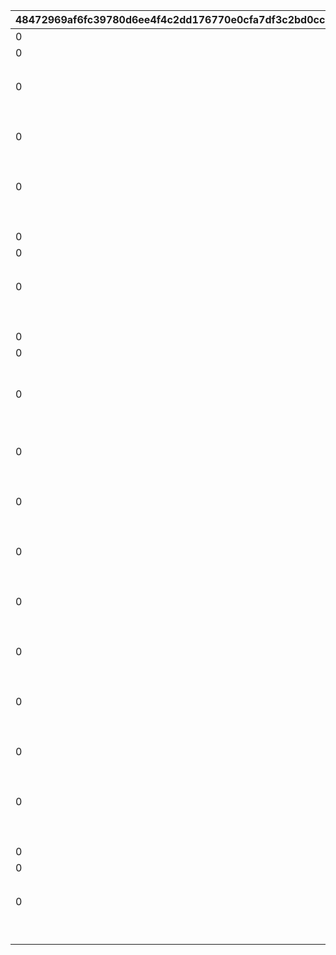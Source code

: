 |48472969af6fc39780d6ee4f4c2dd176770e0cfa7df3c2bd0cc92f3c7d4d2eb1|1ad1b6846e9961057a32d99bae36de10b65401cad57405a3e74afdbcfd13fad1|ca21d551ade0c7386fdb8ca4fea0999aa16164d0421be4d737c8731f7a316180|379613f71209ce2c2d48ff9db1dcf3c3f3a4fbd2324a194870455e5392a3c774|623d60257864e61ba3965c840359ffb6d0dbcdd80b439365181951ddc5749705|2fc77dfeabed6f6ed0a7748394e71fb0977f7a028b94bd1ebf864dcb361ef546|06d351b18ca4b56ee9498a2ceea2e859e0c8d07eacf79b183bc8e6f363085bdd|8da649a38b15136af6e1e108b04b4b072863ee76c6dc4275f4caf58dfac1485d|8bbf6839b9cb8d7d42c7fcd5ff9f0352d04c854b25179390dbbf7aadb1bd5d48|7f7ce6f4b3251f35259bf84aa5d3fccab44ff5ef08e449a0eaef4cf355e62fff|d198d2d88048351dada78384dda1eec8312c0c7fe4e024c144563f84bd50df4a|
| --- | --- | --- | --- | --- | --- | --- | --- | --- | --- | --- |
|0|100|130011|bsm_idle_yamato|0|1.3|1|1|0|1|1001|
|0|0|bsm_drama_arm_crossed||bsm_drama_arm_crossed_loop|0.2|3|130011|1|1|1002|
||0|vo_minigame_1014_top_1000||0||21|vo_minigame_1014||1|1003|
|0|5|弱肉強食、上等だよ\n正面から勝てない時は\n裏をかくことも考えな|1|1|0|11|130011|0|1|1004|
|||||||91|0||1|1005|
||1|bsm_idle_yamato|||0.3|3|130011||1|1006|
|0|100|130011|bsm_idle_yamato|0|1.3|1|1|0|2|2001|
||1|bsm_drama_thinking|||0.2|3|130011||2|2002|
||0|vo_minigame_1014_top_1001||0||21|vo_minigame_1014||2|2003|
|0|6|いつかはワカナにも\n教えてやるか\n敵に勝って味わう\nヤシオーリの味をね|1|1|0|11|130011|0|2|2004|
|||||||91|0||2|2005|
||1|bsm_idle_yamato|||0.3|3|130011||2|2006|
|0|100|130011|bsm_idle_yamato|0|1.3|1|1|0|3|3001|
|0|0|bsm_drama_doya||bsm_drama_doya_loop|0.2|3|130011|1|3|3002|
||0|vo_minigame_1014_top_1002||0||21|vo_minigame_1014||3|3003|
|0|7|メカニックとしちゃ、\nフブキの腕は神業さ…\n妹でよかったよ、\nホントにさ|1|1|0|11|130011|0|3|3004|
|||||||91|0||3|3005|
||1|bsm_idle_yamato|||0.3|3|130011||3|3006|
|0|100|130111|bsm_idle_wakana|0|1.3|1|1|0|4|4001|
|0|0|bsm_drama_guts||bsm_drama_guts_loop|0.2|3|130111|1|4|4002|
||0|vo_minigame_1014_top_2000||0||21|vo_minigame_1014||4|4003|
|0|8|参加者のみなさんには\nごめんなさいですが…\nローン返済のためにも\n勝たせてもらいます！|1|1|0|11|130111|0|4|4004|
|||||||91|0||4|4005|
||1|bsm_idle_wakana|||0.3|3|130111||4|4006|
|0|100|130111|bsm_idle_wakana|0|1.3|1|1|0|5|5001|
||1|bsm_drama_wish|||0.2|3|130111||5|5002|
||0|vo_minigame_1014_top_2001||0||21|vo_minigame_1014||5|5003|
|0|8|こう言ったら\nなんですけど…\n姉さんが楽しそうで、\nわたしもうれしいです|1|1|0|11|130111|0|5|5004|
|||||||91|0||5|5005|
||1|bsm_idle_wakana|||0.3|3|130111||5|5006|
|0|100|130111|bsm_idle_wakana|0|1.3|1|1|0|6|6001|
||1|bsm_drama_pazzled|||0.2|3|130111||6|6002|
||0|vo_minigame_1014_top_2002||0||21|vo_minigame_1014||6|6003|
|0|7|フブキちゃんに\n野菜を食べてもらう\nにはどうしたら…\nも、もっと強引に…？|1|1|0|11|130111|0|6|6004|
|||||||91|0||6|6005|
||1|bsm_idle_wakana|||0.3|3|130111||6|6006|
|0|100|130211|bsm_idle_fubuki|0|1.3|1|1|0|7|7001|
||1|bsm_drama_smile|||0.2|3|130211||7|7002|
||0|vo_minigame_1014_top_3000||0||21|vo_minigame_1014||7|7003|
|0|5|対戦相手のお仕事は～\nぼくたちに賞金を\n運んでくるコト♪\nよろしくね～♡|1|1|0|11|130211|0|7|7004|
|||||||91|0||7|7005|
||1|bsm_idle_fubuki|||0.2|3|130211||7|7006|
|0|100|130211|bsm_idle_fubuki|0|1.3|1|1|0|8|8001|
||0|bsm_drama_doya||bsm_drama_doya_loop|0.2|3|130211|1|8|8002|
||0|vo_minigame_1014_top_3001||0||21|vo_minigame_1014||8|8003|
|0|7|もうヤマ姉優勝で\n決まってっしー♪\n賞金全部もらっといて\nよくねー？|1|1|0|11|130211|0|8|8004|
|||||||91|0||8|8005|
||1|bsm_idle_fubuki|||0.2|3|130211||8|8006|
|0|100|130211|bsm_idle_fubuki|0|1.3|1|1|0|9|9001|
|0|0|bsm_drama_laugh||bsm_drama_laugh_loop|0.2|3|130211|1|9|9002|
||0|vo_minigame_1014_top_3002||0||21|vo_minigame_1014||9|9003|
|0|7|お兄さんを弾にして\n撃つ武器とか、ど～？\nきゃはは、よわそ～♡|1|1|0|11|130211|0|9|9004|
|||||||91|0||9|9005|
||1|bsm_idle_fubuki|||0.2|3|130211||9|9006|
